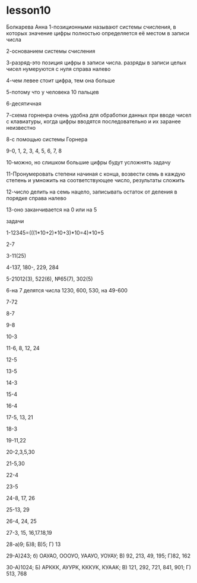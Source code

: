 # lesson10
Болкарева Анна
1-позиционными называют системы счисления, в которых значение цифры полностью определяется её местом в записи числа

2-основанием системы счисления

3-разряд-это позиция цифры в записи числа. разряды в записи целых чисел нумеруются с нуля справа налево

4-чем левее стоит цифра, тем она больше

5-потому что у человека 10 пальцев

6-десятичная

7-схема горненра очень удобна для обработки данных при вводе чисел с клавиатуры, когда цифры вводятся последовательно и их заранее неизвестно

8-с помощью системы Горнера

9-0, 1, 2, 3, 4, 5, 6, 7, 8

10-можно, но слишком большие цифры будут усложнять задачу

11-Пронумеровать степени начиная с конца, возвести семь в каждую степень и умножить на соответствующее число, результаты сложить

12-число делить на семь нацело, записывать остаток от деления в порядке справа налево

13-оно заканчивается на 0 или на 5


задачи

1-12345=(((1*10+2)*10+3)*10=4)*10+5

2-7

3-11(25)

4-137, 180-, 229, 284

5-21012(3), 522(6), №65(7), 302(5)

6-на 7 делятся числа 1230, 600, 530, на 49-600

7-72

8-7

9-8

10-3

11-6, 8, 12, 24

12-5

13-5

14-3

15-4

16-4

17-5, 13, 21

18-3

19-11,22

20-2,3,5,30

21-5,30

22-4

23-5

24-8, 17, 26

25-13, 29

26-4, 24, 25

27-3, 15, 16,17.18,19

28-а)9; Б)8; В)5; Г) 13

29-А)243; б) ОАУАО, ОООУО, УААУО, УОУАУ; В) 92, 213, 49, 195; Г)82, 162

30-А)1024; Б) АРККК, АУУРК, КККУК, КУААК; В) 121, 292, 721, 841, 901; Г) 513, 768
